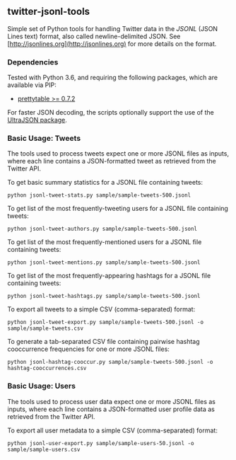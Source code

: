 ## twitter-jsonl-tools

Simple set of Python tools for handling Twitter data in the *JSONL* (JSON Lines text) format, also called newline-delimited JSON. See [http://jsonlines.org](http://jsonlines.org) for more details on the format.

### Dependencies
Tested with Python 3.6, and requiring the following packages, which are available via PIP:

* [prettytable >= 0.7.2](https://code.google.com/p/prettytable/)

For faster JSON decoding, the scripts optionally support the use of the [UltraJSON package](https://pypi.python.org/pypi/ujson).

### Basic Usage: Tweets

The tools used to process tweets expect one or more JSONL files as inputs, where each line contains a JSON-formatted tweet as retrieved from the Twitter API.

To get basic summary statistics for a JSONL file containing tweets:

	python jsonl-tweet-stats.py sample/sample-tweets-500.jsonl

To get list of the most frequently-tweeting users for a JSONL file containing tweets:

	python jsonl-tweet-authors.py sample/sample-tweets-500.jsonl 

To get list of the most frequently-mentioned users for a JSONL file containing tweets:

	python jsonl-tweet-mentions.py sample/sample-tweets-500.jsonl 

To get list of the most frequently-appearing hashtags for a JSONL file containing tweets:

	python jsonl-tweet-hashtags.py sample/sample-tweets-500.jsonl

To export all tweets to a simple CSV (comma-separated) format:
	
	python jsonl-tweet-export.py sample/sample-tweets-500.jsonl -o sample/sample-tweets.csv

To generate a tab-separated CSV file containing pairwise hashtag cooccurrence frequencies for one or more JSONL files:

	python jsonl-hashtag-cooccur.py sample/sample-tweets-500.jsonl -o hashtag-cooccurrences.csv

### Basic Usage: Users

The tools used to process user data expect one or more JSONL files as inputs, where each line contains a JSON-formatted user profile data as retrieved from the Twitter API.

To export all user metadata to a simple CSV (comma-separated) format:
	
	python jsonl-user-export.py sample/sample-users-50.jsonl -o sample/sample-users.csv
